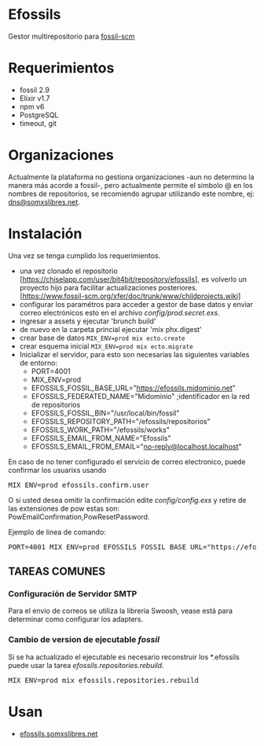 # Efossils

Gestor multirepositorio para [fossil-scm](https://www.fossil-scm.org)

# Requerimientos

  *  fossil 2.9
  *  Elixir v1.7
  *  npm v6
  *  PostgreSQL
  *  timeout, git

# Organizaciones

Actualmente la plataforma no gestiona organizaciones -aun no determino la manera más acorde a fossil-, pero actualmente permite el simbolo @ en los nombres de repositorios, se recomiendo agrupar utilizando este nombre, ej: dns@somxslibres.net.

# Instalación

Una vez se tenga cumplido los requerimientos.

  -  una vez clonado el repositorio [https://chiselapp.com/user/bit4bit/repository/efossils], es volverlo un proyecto hijo para facilitar actualizaciones posteriores. [https://www.fossil-scm.org/xfer/doc/trunk/www/childprojects.wiki]
  -  configurar los paramétros para acceder a gestor de base datos y enviar correo electrónicos esto en el archivo *config/prod.secret.exs*.
  -  ingresar a assets y ejecutar 'brunch build'
  -  de nuevo en la carpeta princial ejecutar 'mix phx.digest'
  -  crear base de datos `MIX_ENV=prod mix ecto.create`
  -  crear esquema inicial `MIX_ENV=prod mix ecto.migrate`
  -  Inicializar el servidor, para esto son necesarias las siguientes variables de entorno:
      *  PORT=4001
      *  MIX_ENV=prod
      *  EFOSSILS\_FOSSIL\_BASE_URL="https://efossils.midominio.net"
      *  EFOSSILS\_FEDERATED\_NAME="Midominio" ;identificador en la red de repositorios
      *  EFOSSILS\_FOSSIL_BIN="/usr/local/bin/fossil"
      *  EFOSSILS\_REPOSITORY\_PATH="/efossils/repositorios"
      *  EFOSSILS\_WORK\_PATH="/efossils/works"
      *  EFOSSILS\_EMAIL\_FROM\_NAME="Efossils"
      *  EFOSSILS\_EMAIL\_FROM\_EMAIL="no-reply@localhost.localhost"

En caso de no tener configurado el servicio de correo electronico, puede confirmar los usuarixs usando
<pre>
MIX_ENV=prod efossils.confirm.user <email>
</pre>
O si usted desea omitir la confirmación edite *config/config.exs* y retire de las extensiones de pow estas son: PowEmailConfirmation,PowResetPassword.

Ejemplo de linea de comando:

<pre>
PORT=4001 MIX_ENV=prod EFOSSILS_FOSSIL_BASE_URL="https://efossils.somxslibres.net" EFOSSILS_FEDERATED_NAME="SomxsLibres" EFOSSILS_FOSSIL_BIN="/usr/local/bin/fossil" EFOSSILS_REPOSITORY_PATH="/efossils/efossils/priv/data/repositories" EFOSSILS_WORK_PATH="/efossils/efossils/priv/data/works" EFOSSILS_EMAIL_FROM_NAME="Efossils" EFOSSILS_EMAIL_FROM_EMAIL="no-reply@localhost.localhost" mix do compile, phx.server
</pre>

## TAREAS COMUNES

### Configuración de Servidor SMTP

Para el envio de correos se utiliza la librería Swoosh, vease está para determinar como configurar los adapters.

### Cambio de version de ejecutable *fossil*

Si se ha actualizado el ejecutable es necesario reconstruir los *.efossils puede usar la tarea *efossils.repositories.rebuild*.
<pre>
MIX_ENV=prod mix efossils.repositories.rebuild
</pre>

# Usan

  *  [efossils.somxslibres.net](https://efossils.somxslibres.net)
